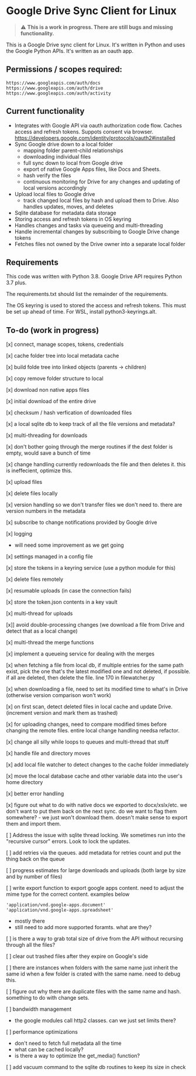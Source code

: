 # Google Drive Sync Client for Linux

> :warning: **This is a work in progress. There are still bugs and missing functionality.**

This is a Google Drive sync client for Linux.   It's written in Python and uses the Google Python APIs.  It's written as an oauth app.  

## Permissions / scopes required:

```
https://www.googleapis.com/auth/docs
https://www.googleapis.com/auth/drive 
https://www.googleapis.com/auth/activity
```

## Current functionality

* Integrates with Google API via oauth authorization code flow.  Caches access and refresh tokens.  Suppots consent via browser. https://developers.google.com/identity/protocols/oauth2#installed
* Sync Google drive down to a local folder
  * mapping folder parent-child relationships
  * downloading individual files
  * full sync down to local from Google drive
  * export of native Google Apps files, like Docs and Sheets.
  * hash verify the files
  * continuous monitoring for Drive for any changes and updating of local versions accordingly
* Upload local files to Google drive
  * track changed local files by hash and upload them to Drive. Also handles updates, moves, and deletes
* Sqlite database for metadata data storage 
* Storing access and refresh tokens in OS keyring
* Handles changes and tasks via queueing and multi-threading
* Handle incremental changes by subscribing to Google Drive change tokens
* Fetches files not owned by the Drive owner into a separate local folder

## Requirements

This code was written with Python 3.8.   Google Drive API requires Python 3.7 plus.   

The requirements.txt should list the remainder of the requirements. 

The OS keyring is used to stored the access and refresh tokens.  This must be set up ahead of time.   For WSL, install python3-keyrings.alt.

## To-do (work in progress)

[x] connect, manage scopes, tokens, credentials

[x] cache folder tree into local metadata cache

[x] build folde tree into linked objects (parents -> children)

[x] copy remove folder structure to local

[x] download non native apps files

[x] initial download of the entire drive

[x] checksum / hash verfication of downloaded files

[x] a local sqlite db to keep track of all the file versions and metadata?

[x] multi-threading for downloads

[x] don't bother going through the merge routines if the dest folder is empty, would save a bunch of time

[x] change handling currently redownloads the file and then deletes it.  this is ineffecient, optimize this.

[x] upload files

[x] delete files locally

[x] version handling so we don't transfer files we don't need to.   there are version numbers in the metadata

[x] subscribe to change notifications provided by Google drive

[x] logging 
- will need some improvement as we get going

[x] settings managed in a config file

[x] store the tokens in a keyring service (use a python module for this)

[x] delete files remotely

[x] resumable uploads (in case the connection fails)

[x] store the token.json contents in a key vault

[x] multi-thread for uploads

[x]] avoid double-processing changes (we download a file from Drive and detect that as a local change)

[x] multi-thread the merge functions

[x] implement a queueing service for dealing with the merges

[x] when fetching a file from local db, if multiple entries for the same path exist, pick the one that's the latest modified one and not deleted, if possible.   if all are deleted, then delete the file.  line 170 in filewatcher.py

[x] when downloading a file, need to set its modified time to what's in Drive (otherwise version comparison won't work)

[x] on first scan, detect deleted files in local cache and update Drive.  (increment version and mark them as trashed)

[x] for uploading changes, need to compare modified times before changing the remote files. entire local change handling needsa  refactor.

[x] change all silly while loops to queues and multi-thread that stuff

[x] handle file and directory moves

[x] add local file watcher to detect changes to the cache folder immediately

[x] move the local database cache and other variable data into the user's home directory

[x] better error handling

[x] figure out what to do with native docs we exported to docx/xslx/etc.  we don't want to put them back on the next sync.   do we want to flag them somewhere?  - we just won't download them.  doesn't make sense to export them and import them.

[ ] Address the issue with sqlite thread locking.  We sometimes run into the "recursive cursor" errors.  Look to lock the updates.

[ ] add retries via the queues.   add metadata for retries count and put the thing back on the queue

[ ] progress estimates for large downloads and uploads (both large by size and by number of files)

[ ] write export function to export google apps content.  need to adjust the mime type for the correct content.  examples below
```
'application/vnd.google-apps.document'
'application/vnd.google-apps.spreadsheet'
```
- mostly there
- still need to add more supported foramts. what are they?

[ ] is there a way to grab total size of drive from the API without recursing through all the files?

[ ] clear out trashed files after they expire on Google's side

[ ] there are instances when folders with the same name just inherit the same id when a few folder is crated with the same name.  need to debug this.

[ ] figure out why there are duplicate files with the same name and hash.  something to do with change sets.

[ ] bandwidth management
- the google modules call http2 classes.  can we just set limits there?

[ ] performance optimizations
- don't need to fetch full metadata all the time
- what can be cached locally?
- is there a way to optimize the get_media() function?

[ ] add vacuum command to the sqlite db routines to keep its size in check